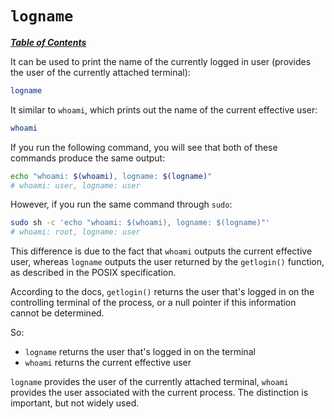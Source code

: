 # `logname`

[***Table of Contents***](/README.md)

It can be used to print the name of the currently logged in user (provides the
user of the currently attached terminal):

```bash
logname
```

It similar to `whoami`, which prints out the name of the current effective
user:

```bash
whoami
```

If you run the following command, you will see that both of these commands
produce the same output:

```bash
echo "whoami: $(whoami), logname: $(logname)"
# whoami: user, logname: user
```

However, if you run the same command through `sudo`:

```bash
sudo sh -c 'echo "whoami: $(whoami), logname: $(logname)"'
# whoami: root, logname: user
```

This difference is due to the fact that `whoami` outputs the current effective
user, whereas `logname` outputs the user returned by the `getlogin()` function,
as described in the POSIX specification. 

According to the docs, `getlogin()` returns the user that's logged in on the
controlling terminal of the process, or a null pointer if this information
cannot be determined.

So:
- `logname` returns the user that's logged in on the terminal
- `whoami` returns the current effective user

`logname` provides the user of the currently attached terminal, `whoami`
provides the user associated with the current process. The distinction is
important, but not widely used.
